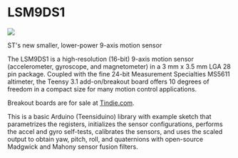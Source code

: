 LSM9DS1
=======

![](https://cloud.githubusercontent.com/assets/6698410/5024295/01c82314-6abd-11e4-8a9f-748d0687ca20.jpg)

ST's new smaller, lower-power 9-axis motion sensor

The LSM9DS1 is a high-resolution (16-bit) 9-axis motion sensor (accelerometer, gyroscope, and magnetometer) in a 3 mm x 3.5 mm LGA 28 pin package. Coupled with the fine 24-bit Measurement Specialties MS5611 altimeter, the Teensy 3.1 add-on/breakout board offers 10 degrees of freedom in a compact size for many motion control applications. 

Breakout boards are for sale at [Tindie.com](https://www.tindie.com/products/onehorse/lsm9ds1-ms5611-breakout-board/).

This is a basic Arduino (Teensiduino) library with example sketch that parametrizes the registers, initializes the sensor configurations, performs the accel and gyro self-tests, calibrates the sensors, and uses the scaled output to obtain yaw, pitch, roll, and quaternions with open-source Madgwick and Mahony sensor fusion filters.
